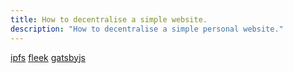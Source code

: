 ```yaml
---
title: How to decentralise a simple website.
description: "How to decentralise a simple personal website."
---
```


[ipfs](https://ipfs.io)
[fleek](https://fleek.co/)
[gatsbyjs](https://www.gatsbyjs.org/)
